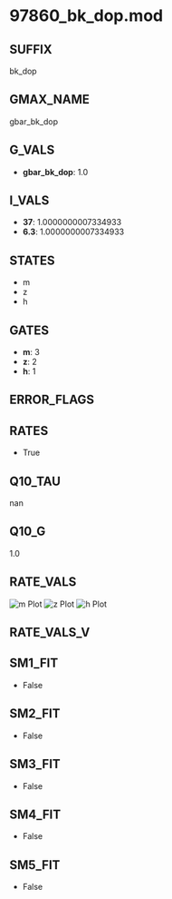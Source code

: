 # 97860_bk_dop.mod

## SUFFIX

bk_dop

## GMAX_NAME

gbar_bk_dop

## G_VALS

- **gbar_bk_dop**: 1.0

## I_VALS

- **37**: 1.0000000007334933
- **6.3**: 1.0000000007334933

## STATES

- m
- z
- h

## GATES

- **m**: 3
- **z**: 2
- **h**: 1

## ERROR_FLAGS


## RATES

- True

## Q10_TAU

nan

## Q10_G

1.0

## RATE_VALS

![m Plot](/Users/pbozelos/Dropbox/icg-Chai-Panos/supermodels/output_markdown_files/KCa/97860_bk_dop.mod/images/m.png)
![z Plot](/Users/pbozelos/Dropbox/icg-Chai-Panos/supermodels/output_markdown_files/KCa/97860_bk_dop.mod/images/z.png)
![h Plot](/Users/pbozelos/Dropbox/icg-Chai-Panos/supermodels/output_markdown_files/KCa/97860_bk_dop.mod/images/h.png)

## RATE_VALS_V

## SM1_FIT

- False

## SM2_FIT

- False

## SM3_FIT

- False

## SM4_FIT

- False

## SM5_FIT

- False

